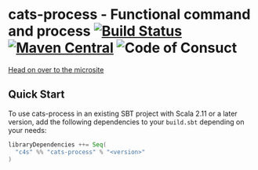 # cats-process - Functional command and process [![Build Status](https://travis-ci.com/cats4scala/cats-process.svg?branch=master)](https://travis-ci.com/cats4scala/cats-process) [![Maven Central](https://maven-badges.herokuapp.com/maven-central/cats4scala/cats-process_2.12/badge.svg)](https://maven-badges.herokuapp.com/maven-central/c4s/cats-process_2.12) ![Code of Consuct](https://img.shields.io/badge/Code%20of%20Conduct-Scala-blue.svg)

[Head on over to the microsite](https://cats4scala.github.io/cats-process)

## Quick Start

To use cats-process in an existing SBT project with Scala 2.11 or a later version, add the following dependencies to your
`build.sbt` depending on your needs:

```scala
libraryDependencies ++= Seq(
  "c4s" %% "cats-process" % "<version>"
)
```
